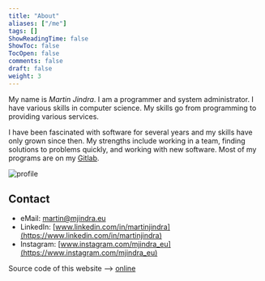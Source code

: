 ```yaml
---
title: "About"
aliases: ["/me"]
tags: []
ShowReadingTime: false
ShowToc: false
TocOpen: false
comments: false
draft: false
weight: 3
---
```


My name is _Martin Jindra_.
I am a programmer and system administrator.
I have various skills in computer science.
My skills go from programming to providing various services.

I have been fascinated with software for several years and my skills have only grown since then. My strengths include working in a team, finding solutions to problems quickly, and working with new software.
Most of my programs are on my [Gitlab](https://gitlab.com/MartinJindra).

![profile](/img/profile_small.png#center)

## Contact

+ eMail: [martin@mjindra.eu](mailto:martin@mjindra.eu)
+ LinkedIn: [www.linkedin.com/in/martinjindra](https://www.linkedin.com/in/martinjindra)
+ Instagram: [www.instagram.com/mjindra_eu](https://www.instagram.com/mjindra_eu)

Source code of this website --> [online](https://gitlab.com/MartinJindra/mjindra.eu)


